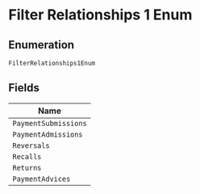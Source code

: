 
# Filter Relationships 1 Enum

## Enumeration

`FilterRelationships1Enum`

## Fields

| Name |
|  --- |
| `PaymentSubmissions` |
| `PaymentAdmissions` |
| `Reversals` |
| `Recalls` |
| `Returns` |
| `PaymentAdvices` |

